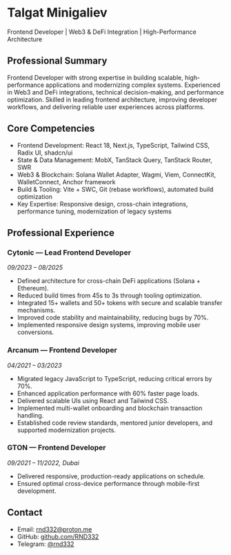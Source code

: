 # Talgat Minigaliev

Frontend Developer | Web3 & DeFi Integration | High-Performance Architecture

## Professional Summary
Frontend Developer with strong expertise in building scalable, high-performance applications and modernizing complex systems. Experienced in Web3 and DeFi integrations, technical decision-making, and performance optimization. Skilled in leading frontend architecture, improving developer workflows, and delivering reliable user experiences across platforms.

## Core Competencies
- Frontend Development: React 18, Next.js, TypeScript, Tailwind CSS, Radix UI, shadcn/ui  
- State & Data Management: MobX, TanStack Query, TanStack Router, SWR  
- Web3 & Blockchain: Solana Wallet Adapter, Wagmi, Viem, ConnectKit, WalletConnect, Anchor framework  
- Build & Tooling: Vite + SWC, Git (rebase workflows), automated build optimization  
- Key Expertise: Responsive design, cross-chain integrations, performance tuning, modernization of legacy systems  

## Professional Experience

### Cytonic — Lead Frontend Developer  
*09/2023 – 08/2025*  
- Defined architecture for cross-chain DeFi applications (Solana + Ethereum).  
- Reduced build times from 45s to 3s through tooling optimization.  
- Integrated 15+ wallets and 50+ tokens with secure and scalable transfer mechanisms.  
- Improved code stability and maintainability, reducing bugs by 70%.  
- Implemented responsive design systems, improving mobile user conversions.  

### Arcanum — Frontend Developer  
*04/2021 – 03/2023*  
- Migrated legacy JavaScript to TypeScript, reducing critical errors by 70%.  
- Enhanced application performance with 60% faster page loads.  
- Delivered scalable UIs using React and Tailwind CSS.  
- Implemented multi-wallet onboarding and blockchain transaction handling.  
- Established code review standards, mentored junior developers, and supported modernization projects.  

### GTON — Frontend Developer  
*09/2021 – 11/2022, Dubai*  
- Delivered responsive, production-ready applications on schedule.  
- Ensured optimal cross-device performance through mobile-first development.  

## Contact
- Email: [rnd332@proton.me](mailto:rnd332@proton.me)  
- GitHub: [github.com/RND332](https://github.com/RND332)  
- Telegram: [@rnd332](https://t.me/rnd332)  
